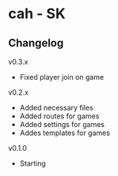 cah - SK 
========

Changelog
---------
v0.3.x
* Fixed player join on game

v0.2.x
* Added necessary files
* Added routes for games
* Added settings for games
* Addes templates for games

v0.1.0
* Starting

